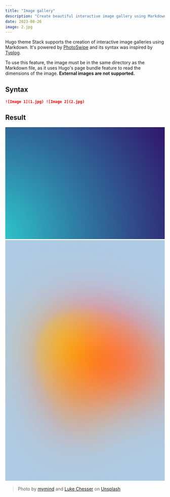 ```yaml
---
title: "Image gallery"
description: "Create beautiful interactive image gallery using Markdown"
date: 2023-08-26
image: 2.jpg
---
```


Hugo theme Stack supports the creation of interactive image galleries using Markdown. It's powered by [PhotoSwipe](https://photoswipe.com/) and its syntax was inspired by [Typlog](https://typlog.com/).

To use this feature, the image must be in the same directory as the Markdown file, as it uses Hugo's page bundle feature to read the dimensions of the image. **External images are not supported.**

## Syntax

```markdown
![Image 1](1.jpg) ![Image 2](2.jpg)
```

## Result

![Image 1](1.jpg) ![Image 2](2.jpg)

> Photo by [mymind](https://unsplash.com/@mymind) and [Luke Chesser](https://unsplash.com/@lukechesser) on [Unsplash](https://unsplash.com/)